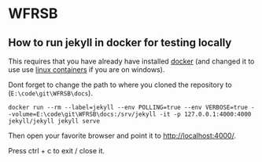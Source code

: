 # WFRSB

## How to run jekyll in docker for testing locally

This requires that you have already have installed [docker](https://www.docker.com/get-docker) (and changed it to use use [linux containers](https://docs.docker.com/docker-for-windows/#switch-between-windows-and-linux-containers) if you are on windows).

Dont forget to change the path to where you cloned the repository to (`E:\code\git\WFRSB\docs`).

`docker run --rm --label=jekyll --env POLLING=true --env VERBOSE=true --volume=E:\code\git\WFRSB\docs:/srv/jekyll -it -p 127.0.0.1:4000:4000 jekyll/jekyll jekyll serve`

Then open your favorite browser and point it to [http://localhost:4000/](http://localhost:4000/).

Press ctrl + c to exit / close it.